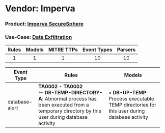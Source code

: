 Vendor: Imperva
===============
### Product: [Imperva SecureSphere](../ds_imperva_imperva_securesphere.md)
### Use-Case: [Data Exfiltration](../../../../UseCases/uc_data_exfiltration.md)

| Rules | Models | MITRE TTPs | Event Types | Parsers |
|:-----:|:------:|:----------:|:-----------:|:-------:|
|   1   |   1    |     1      |     10      |   10    |

| Event Type     | Rules                                                                                                                                                        | Models                                                                                           |
| -------------- | ------------------------------------------------------------------------------------------------------------------------------------------------------------ | ------------------------------------------------------------------------------------------------ |
| database-alert | <b>TA0002 - TA0002</b><br> ↳ <b>DB-TEMP-DIRECTORY-A</b>: Abnormal process has been executed from a temporary directory by this user during database activity |  • <b>DB-UP-TEMP</b>: Process executable TEMP directories for this user during database activity |